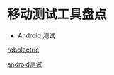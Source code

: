 
# 移动测试工具盘点

* Android 测试

[robolectric](https://github.com/robolectric/robolectric)

[android测试](https://developer.android.com/training/testing)

